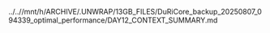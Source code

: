 ../..//mnt/h/ARCHIVE/.UNWRAP/13GB_FILES/DuRiCore_backup_20250807_094339_optimal_performance/DAY12_CONTEXT_SUMMARY.md